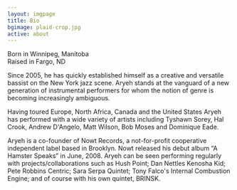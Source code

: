 ```yaml
---
layout: imgpage
title: Bio
bgimage: plaid-crop.jpg
active: about
---
```

Born in Winnipeg, Manitoba  
Raised in Fargo, ND

Since 2005, he has quickly established himself as a creative and versatile bassist on the New York jazz scene. Aryeh stands at the vanguard of a new generation of instrumental performers for whom the notion of genre is becoming increasingly ambiguous.

Having toured Europe, North Africa, Canada and the United States Aryeh has performed with a wide variety of artists including Tyshawn Sorey, Hal Crook, Andrew D'Angelo, Matt Wilson, Bob Moses and Dominique Eade.

Aryeh is a co-founder of Nowt Records, a not-for-profit cooperative independent label based in Brooklyn. Nowt released his debut album “A Hamster Speaks” in June, 2008. Aryeh can be seen performing regularly with projects/collaborations such as Hush Point; Dan Nettles Kenosha Kid; Pete Robbins Centric; Sara Serpa Quintet; Tony Falco's Internal Combustion Engine; and of course with his own quintet, BRINSK.